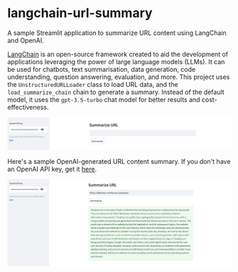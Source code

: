 # langchain-url-summary
A sample Streamlit application to summarize URL content using LangChain and OpenAI.

[LangChain](https://langchain.readthedocs.io/en/latest) is an open-source framework created to aid the development of applications leveraging the power of large language models (LLMs). It can be used for chatbots, text summarisation, data generation, code understanding, question answering, evaluation, and more. This project uses the `UnstructuredURLLoader` class to load URL data, and the `load_summarize_chain` chain to generate a summary. Instead of the default model, it uses the `gpt-3.5-turbo` chat model for better results and cost-effectiveness. 

<img src="./../images/langchain-url.png" alt="langchain-url"/>

Here's a sample OpenAI-generated URL content summary. If you don't have an OpenAI API key, get it [here](https://platform.openai.com/account/api-keys).

<img src="./../images/langchain-url-summary.png" alt="langchain-url-summary"/>

